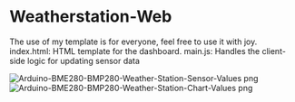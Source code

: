# Weatherstation-Web
The use of my template is for everyone, feel free to use it with joy.
index.html: HTML template for the dashboard. main.js: Handles the client-side logic for updating sensor data

![Arduino-BME280-BMP280-Weather-Station-Sensor-Values png](https://github.com/userxtechpi/Weatherstation-Web/assets/161252836/fece92bf-f93f-414a-83ab-715d756268d9)
![Arduino-BME280-BMP280-Weather-Station-Chart-Values png](https://github.com/userxtechpi/Weatherstation-Web/assets/161252836/5f81e00f-dc32-4735-9d86-7cb69a01218a)
